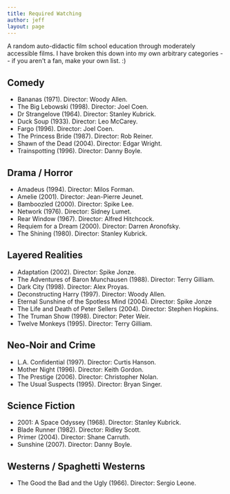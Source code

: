 ```yaml
---
title: Required Watching
author: jeff
layout: page
---
```


A random auto-didactic film school education through moderately accessible films. I have broken this down into my own arbitrary categories -- if you aren't a fan, make your own list. :)

## Comedy

 * Bananas (1971). Director: Woody Allen.
 * The Big Lebowski (1998). Director: Joel Coen.
 * Dr Strangelove (1964). Director: Stanley Kubrick.
 * Duck Soup (1933). Director: Leo McCarey.
 * Fargo (1996). Director: Joel Coen.
 * The Princess Bride (1987). Director: Rob Reiner.
 * Shawn of the Dead (2004). Director: Edgar Wright.
 * Trainspotting (1996). Director: Danny Boyle.

## Drama / Horror

 * Amadeus (1994). Director: Milos Forman.
 * Amelie (2001). Director: Jean-Pierre Jeunet.
 * Bamboozled (2000). Director: Spike Lee.
 * Network (1976). Director: Sidney Lumet.
 * Rear Window (1967). Director: Alfred Hitchcock.
 * Requiem for a Dream (2000). Director: Darren Aronofsky.
 * The Shining (1980). Director: Stanley Kubrick.

## Layered Realities

 * Adaptation (2002). Director: Spike Jonze.
 * The Adventures of Baron Munchausen (1988). Director: Terry Gilliam.
 * Dark City (1998). Director: Alex Proyas.
 * Deconstructing Harry (1997). Director: Woody Allen.
 * Eternal Sunshine of the Spotless Mind (2004). Director: Spike Jonze
 * The Life and Death of Peter Sellers (2004). Director: Stephen Hopkins.
 * The Truman Show (1998). Director: Peter Weir.
 * Twelve Monkeys (1995). Director: Terry Gilliam.

## Neo-Noir and Crime

 * L.A. Confidential (1997). Director: Curtis Hanson.
 * Mother Night (1996). Director: Keith Gordon.
 * The Prestige (2006). Director: Christopher Nolan.
 * The Usual Suspects (1995). Director: Bryan Singer.

## Science Fiction

 * 2001: A Space Odyssey (1968). Director: Stanley Kubrick.
 * Blade Runner (1982). Director: Ridley Scott.
 * Primer (2004). Director: Shane Carruth.
 * Sunshine (2007). Director: Danny Boyle.

## Westerns / Spaghetti Westerns

 * The Good the Bad and the Ugly (1966). Director: Sergio Leone.
